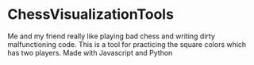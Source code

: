 # ChessVisualizationTools
Me and my friend really like playing bad chess and writing dirty malfunctioning code.
This is a tool for practicing the square colors which has two players. Made with Javascript and Python
